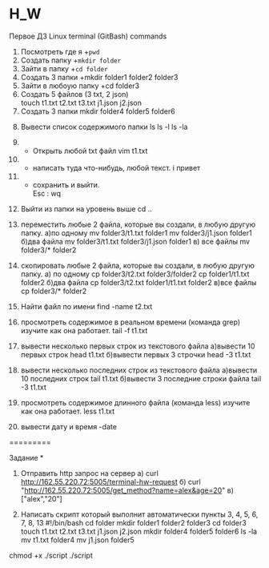 # H_W
Первое ДЗ 
Linux terminal (GitBash) commands

1) Посмотреть где я
+`pwd`
2) Создать папку 
+`mkdir folder`
3) Зайти в папку
+`cd folder`
4) Создать 3 папки 
+mkdir folder1 folder2 folder3
5) Зайти в любоую папку
+cd folder3
6) Создать 5 файлов (3 txt, 2 json)  
touch t1.txt t2.txt t3.txt j1.json j2.json
7) Создать 3 папки 
mkdir folder4 folder5 folder6
8. Вывести список содержимого папки 
ls
ls -l
ls -la
9) + Открыть любой txt файл 
vim t1.txt
10) + написать туда что-нибудь, любой текст. 
i привет
11) + сохранить и выйти.  
Esc 
: wq 
12) Выйти из папки на уровень выше 
cd ..
13) переместить любые 2 файла, которые вы создали, в любую другую папку.
а)по одному
mv folder3/t1.txt folder1
mv folder3/j1.json folder1
б)два файла
mv folder3/t1.txt folder3/j1.json folder1
в) все файлы
mv folder3/* folder2
14) скопировать любые 2 файла, которые вы создали, в любую другую папку. 
а) по одному
cp folder3/t2.txt folder3/folder2
cp folder1/t1.txt folder2
б)два файла
cp folder3/t2.txt folder1/t1.txt folder2
в)все файлы
cp folder3/* folder2
15) Найти файл по имени
find -name t2.txt
16) просмотреть содержимое в реальном времени (команда grep) изучите как она работает.
tail -f t1.txt

17) вывести несколько первых строк из текстового файла
а)вывести 10 первых строк
head t1.txt
б)вывести первых 3 строчки
head -3 t1.txt
18) вывести несколько последних строк из текстового файла
а)вывести 10 последних строк
tail t1.txt
б)вывести 3 последние строки файла
tail -3 t1.txt
19) просмотреть содержимое длинного файла (команда less) изучите как она работает.
less t1.txt
20) вывести дату и время -date

=========

Задание *
1) Отправить http запрос на сервер
а) curl http://162.55.220.72:5005/terminal-hw-request
б) curl "http://162.55.220.72:5005/get_method?name=alex&age=20"
в) ["alex","20"]

2) Написать скрипт который выполнит автоматически пункты 3, 4, 5, 6, 7, 8, 13
#!/bin/bash
cd folder
mkdir folder1 folder2 folder3
cd folder3
touch t1.txt t2.txt t3.txt j1.json j2.json
mkdir folder4 folder5 folder6
ls -la
mv t1.txt folder4
mv j1.json folder5

chmod +x ./script
./script
